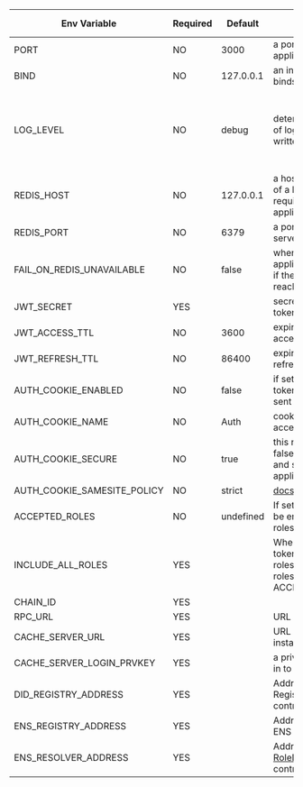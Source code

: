 | Env Variable                | Required | Default   | Description                                                                                                                                                                                        | Allowed values                                               |
|-----------------------------|----------|-----------|----------------------------------------------------------------------------------------------------------------------------------------------------------------------------------------------------|--------------------------------------------------------------|
| PORT                        | NO       | 3000      | a port number application listens on                                                                                                                                                               | integer                                                      |
| BIND                        | NO       | 127.0.0.1 | an inteface applicatio binds to                                                                                                                                                                    | ip number                                                    |
| LOG_LEVEL                   | NO       | debug     | determines which level of log messages are written                                                                                                                                                 | 'silent', 'fatal', 'error', 'warn', 'info', 'debug', 'trace' |   
| REDIS_HOST                  | NO       | 127.0.0.1 | a hostname or ip address of a Redis server required by the application                                                                                                                             | host or ip address                                           |  
| REDIS_PORT                  | NO       | 6379      | a port number of a Redis server                                                                                                                                                                    | integer                                                      | 
| FAIL_ON_REDIS_UNAVAILABLE   | NO       | false     | when set to true, application will not start if the Redis server is not reachable                                                                                                                  | boolean                                                      |
| JWT_SECRET                  | YES      |           | secret used to sign JWT tokens                                                                                                                                                                     | string                                                       |
| JWT_ACCESS_TTL              | NO       | 3600      | expiration time of an access token                                                                                                                                                                 | integer                                                      |
| JWT_REFRESH_TTL             | NO       | 86400     | expiration time of a refresh token                                                                                                                                                                 | integer                                                      |
| AUTH_COOKIE_ENABLED         | NO       | false     | if set to true access token is also going to be sent as a cookie                                                                                                                                   | boolean                                                      |         
| AUTH_COOKIE_NAME            | NO       | Auth      | cookie name for storing access token                                                                                                                                                               | string                                                       |
| AUTH_COOKIE_SECURE          | NO       | true      | this needs to be set to false when developing and serving the application over http                                                                                                                | boolean                                                      |
| AUTH_COOKIE_SAMESITE_POLICY | NO       | strict    | [docs](https://www.npmjs.com/package/express-session#cookiesamesite)                                                                                                                               | boolean                                                      |
| ACCEPTED_ROLES              | NO       | undefined | If set, user is required to be enrolled to any of the roles specified                                                                                                                              | comma-separated strings                                      |
| INCLUDE_ALL_ROLES           | YES      |           | When set to true access token will include all user roles, otherwise only roles matching ACCEPTED_ROLES                                                                                            | boolean                                                      |
| CHAIN_ID                    | YES      |           |                                                                                                                                                                                                    |                                                              |
| RPC_URL                     | YES      |           | URL of the RPC node                                                                                                                                                                                | url                                                          |
| CACHE_SERVER_URL            | YES      |           | URL of the  SSI_HUB instance                                                                                                                                                                       | url                                                          |
| CACHE_SERVER_LOGIN_PRVKEY   | YES      |           | a private key used to log in to the SSI-HUB                                                                                                                                                        | string                                                       |
| DID_REGISTRY_ADDRESS        | YES      |           | Address of deployed DID Registry ([ERC1056](https://github.com/uport-project/ethr-did-registry/blob/master/contracts/EthereumDIDRegistry.sol)) contract                                            | string                                                       |
| ENS_REGISTRY_ADDRESS        | YES      |           | Address of deployed ENS Registry contract                                                                                                                                                          | string                                                       |
| ENS_RESOLVER_ADDRESS        | YES      |           | Address of deployed [RoleDefinitionResolverV2](https://github.com/energywebfoundation/ew-credentials/blob/develop/packages/credential-governance/contracts/RoleDefinitionResolverV2.sol)  contract | string                                                       |
